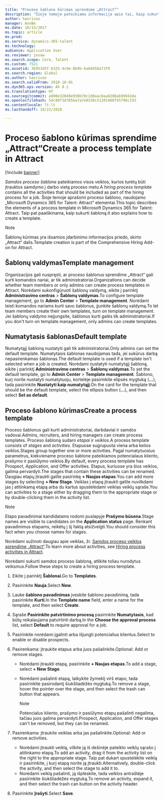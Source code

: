 ```yaml
---
title: "Proceso šablono kūrimas sprendime „Attract“"
description: "Šioje temoje pateikiama informacija apie tai, kaip sukurti proceso šabloną sprendime „Attract“."
author: hasrivas
manager: AnnBe
ms.date: 10/15/2017
ms.topic: article
ms.prod: 
ms.service: dynamics-365-talent
ms.technology: 
audience: Application User
ms.reviewer: josaw
ms.search.scope: Core, Talent
ms.custom: 7521
ms.assetid: 3b953d5f-6325-4c9e-8b9b-6ab0458a73f8
ms.search.region: Global
ms.author: hasrivas
ms.search.validFrom: 2018-10-01
ms.dyn365.ops.version: AX 8.1
ms.translationtype: HT
ms.sourcegitcommit: e890e32049e930b70c2d0aac8aa8206ab999418a
ms.openlocfilehash: 54c80f3d785ba7a7e0158c51201468f45796c193
ms.contentlocale: lt-lt
ms.lasthandoff: 10/22/2018

---
```


# <a name="create-a-process-template-in-attract"></a><span data-ttu-id="2d7e6-103">Proceso šablono kūrimas sprendime „Attract“</span><span class="sxs-lookup"><span data-stu-id="2d7e6-103">Create a process template in Attract</span></span>

[!include [banner](includes/banner.md)]

<span data-ttu-id="2d7e6-104">*Samdos proceso šablone* pateikiamos visos veiklos, kurios turėtų būti įtrauktos samdymo į darbo vietą proceso metu.</span><span class="sxs-lookup"><span data-stu-id="2d7e6-104">A *hiring process template* contains all the activities that should be included as part of the hiring process for a job.</span></span> <span data-ttu-id="2d7e6-105">Šioje temoje aprašomi proceso šablono, naudojamo „Microsoft Dynamics 365 for Talent: Attract“ elementai.</span><span class="sxs-lookup"><span data-stu-id="2d7e6-105">This topic describes the elements of a process template in Microsoft Dynamics 365 for Talent: Attract.</span></span> <span data-ttu-id="2d7e6-106">Taip pat paaiškinama, kaip sukurti šabloną.</span><span class="sxs-lookup"><span data-stu-id="2d7e6-106">It also explains how to create a template.</span></span>

> [!NOTE]
> <span data-ttu-id="2d7e6-107">Šablonų kūrimas yra išsamios įdarbinimo informacijos priedo, skirto „Attract“ dalis.</span><span class="sxs-lookup"><span data-stu-id="2d7e6-107">Template creation is part of the Comprehensive Hiring Add-on for Attract.</span></span>

## <a name="template-management"></a><span data-ttu-id="2d7e6-108">Šablonų valdymas</span><span class="sxs-lookup"><span data-stu-id="2d7e6-108">Template management</span></span>

<span data-ttu-id="2d7e6-109">Organizacijos gali nuspręsti, ar proceso šablonus sprendime „Attract“ gali kurti komandos nariai, ar tik administratoriai.</span><span class="sxs-lookup"><span data-stu-id="2d7e6-109">Organizations can decide whether team members or only admins can create process templates in Attract.</span></span> <span data-ttu-id="2d7e6-110">Norėdami sukonfigūruoti šablonų valdymą, eikite į parinktį **Administravimo centras** \> **Šablonų valdymas**.</span><span class="sxs-lookup"><span data-stu-id="2d7e6-110">To configure template management, go to **Admin Center** \> **Template management**.</span></span> <span data-ttu-id="2d7e6-111">Norėdami leisti komandos nariams kurti savo šablonus, įjunkite šablonų valdymą.</span><span class="sxs-lookup"><span data-stu-id="2d7e6-111">To let team members create their own templates, turn on template management.</span></span> <span data-ttu-id="2d7e6-112">Jei šablonų valdymo neįjungsite, šablonus kurti galės tik administratoriai.</span><span class="sxs-lookup"><span data-stu-id="2d7e6-112">If you don't turn on template management, only admins can create templates.</span></span>

## <a name="default-template"></a><span data-ttu-id="2d7e6-113">Numatytasis šablonas</span><span class="sxs-lookup"><span data-stu-id="2d7e6-113">Default template</span></span>

<span data-ttu-id="2d7e6-114">Numatytąjį šabloną nustatyti gali tik administratoriai.</span><span class="sxs-lookup"><span data-stu-id="2d7e6-114">Only admins can set the default template.</span></span> <span data-ttu-id="2d7e6-115">Numatytasis šablonas naudojamas tada, jei sukūrus darbą nepasirenkamas šablonas.</span><span class="sxs-lookup"><span data-stu-id="2d7e6-115">The default template is used if a template isn't selected when a job is created.</span></span> <span data-ttu-id="2d7e6-116">Norėdami nustatyti numatytąjį šabloną, eikite į parinktį **Administravimo centras** \> **Šablonų valdymas**.</span><span class="sxs-lookup"><span data-stu-id="2d7e6-116">To set the default template, go to **Admin Center** \> **Template management**.</span></span> <span data-ttu-id="2d7e6-117">Šablono, kurį norite nustatyti numatytuoju, kortelėje pasirinkite elipsės mygtuką (**...**), tada pasirinkite **Nustatyti kaip numatytąjį**.</span><span class="sxs-lookup"><span data-stu-id="2d7e6-117">On the card for the template that should be the default template, select the ellipsis button (**...**), and then select **Set as default**.</span></span>

## <a name="create-a-process-template"></a><span data-ttu-id="2d7e6-118">Proceso šablono kūrimas</span><span class="sxs-lookup"><span data-stu-id="2d7e6-118">Create a process template</span></span>

<span data-ttu-id="2d7e6-119">Proceso šablonus gali kurti administratoriai, darbdaviai ir samdos vadovai.</span><span class="sxs-lookup"><span data-stu-id="2d7e6-119">Admins, recruiters, and hiring managers can create process templates.</span></span> <span data-ttu-id="2d7e6-120">Proceso šabloną sudaro *etapai* ir *veiklos*.</span><span class="sxs-lookup"><span data-stu-id="2d7e6-120">A process template consists of *stages* and *activities*.</span></span> <span data-ttu-id="2d7e6-121">Etapuose sugrupuota viena arba kelios veiklos.</span><span class="sxs-lookup"><span data-stu-id="2d7e6-121">Stages group together one or more activities.</span></span> <span data-ttu-id="2d7e6-122">Pagal numatytuosius parametrus, kiekviename proceso šablone pateikiamos potencialaus kliento, prašymo ir pasiūlymo veiklos.</span><span class="sxs-lookup"><span data-stu-id="2d7e6-122">By default, every process template has Prospect, Application, and Offer activities.</span></span> <span data-ttu-id="2d7e6-123">Etapus, kuriuose yra šios veiklos, galima pervardyti.</span><span class="sxs-lookup"><span data-stu-id="2d7e6-123">The stages that contain these activities can be renamed.</span></span> <span data-ttu-id="2d7e6-124">Daugiau etapų įtraukti galite pasirinkę **+ Naujas etapas**.</span><span class="sxs-lookup"><span data-stu-id="2d7e6-124">You can add more stages by selecting **+ New Stage**.</span></span> <span data-ttu-id="2d7e6-125">Veiklas į etapą įtraukti galite nuvilkdami jas į atitinkamą etapą arba du kartus spustelėdami veiklas veiklų sąraše.</span><span class="sxs-lookup"><span data-stu-id="2d7e6-125">You can activities to a stage either by dragging them to the appropriate stage or by double-clicking them in the activity list.</span></span>

> [!NOTE]
> <span data-ttu-id="2d7e6-126">Etapo pavadinimai kandidatams rodomi puslapyje **Prašymo būsena**.</span><span class="sxs-lookup"><span data-stu-id="2d7e6-126">Stage names are visible to candidates on the **Application status** page.</span></span> <span data-ttu-id="2d7e6-127">Renkant pavadinimus etapams, reikėtų į šį faktą atsižvelgti.</span><span class="sxs-lookup"><span data-stu-id="2d7e6-127">You should consider this fact when you choose names for stages.</span></span>

<span data-ttu-id="2d7e6-128">Norėdami sužinoti daugiau apie veiklas, žr. [Samdos proceso veiklos sprendime „Attract“](./activities-attract.md).</span><span class="sxs-lookup"><span data-stu-id="2d7e6-128">To learn more about activities, see [Hiring process activities in Attract](./activities-attract.md).</span></span>

<span data-ttu-id="2d7e6-129">Norėdami sukurti samdos proceso šabloną, atlikite toliau nurodytus veiksmus.</span><span class="sxs-lookup"><span data-stu-id="2d7e6-129">Follow these steps to create a hiring process template.</span></span>

1. <span data-ttu-id="2d7e6-130">Eikite į parinktį **Šablonai**.</span><span class="sxs-lookup"><span data-stu-id="2d7e6-130">Go to **Templates**.</span></span>
2. <span data-ttu-id="2d7e6-131">Pasirinkite **Nauja**.</span><span class="sxs-lookup"><span data-stu-id="2d7e6-131">Select **New**.</span></span>
3. <span data-ttu-id="2d7e6-132">Lauke **šablono pavadinimas** įveskite šablono pavadinimą, tada pasirinkite **Kurti**.</span><span class="sxs-lookup"><span data-stu-id="2d7e6-132">In the **Template name** field, enter a name for the template, and then select **Create**.</span></span>
4. <span data-ttu-id="2d7e6-133">Sąraše **Pasirinkite patvirtinimo procesą** pasirinkite **Numatytasis**, kad būtų reikalaujama patvirtinti darbą.</span><span class="sxs-lookup"><span data-stu-id="2d7e6-133">In the **Choose the approval process** list, select **Default** to require approval for a job.</span></span>
5. <span data-ttu-id="2d7e6-134">Pasirinkite norėdami įgalinti arba išjungti potencialius klientus.</span><span class="sxs-lookup"><span data-stu-id="2d7e6-134">Select to enable or disable prospects.</span></span>
6. <span data-ttu-id="2d7e6-135">Pasirenkama: įtraukite etapus arba juos pašalinkite.</span><span class="sxs-lookup"><span data-stu-id="2d7e6-135">Optional: Add or remove stages.</span></span>

    - <span data-ttu-id="2d7e6-136">Norėdami įtraukti etapą, pasirinkite **+ Naujas etapas**.</span><span class="sxs-lookup"><span data-stu-id="2d7e6-136">To add a stage, select **+ New Stage**.</span></span>
    - <span data-ttu-id="2d7e6-137">Norėdami pašalinti etapą, laikykite žymeklį virš etapo, tada pasirinkite pasirodantį šiukšliadėžės mygtuką.</span><span class="sxs-lookup"><span data-stu-id="2d7e6-137">To remove a stage, hover the pointer over the stage, and then select the trash can button that appears.</span></span>

        > [!NOTE]
        > <span data-ttu-id="2d7e6-138">Potencialus kliento, prašymo ir pasiūlymo etapų pašalinti negalima, tačiau juos galima pervardyti.</span><span class="sxs-lookup"><span data-stu-id="2d7e6-138">Prospect, Application, and Offer stages can't be removed, but they can be renamed.</span></span>

7. <span data-ttu-id="2d7e6-139">Pasirenkama: įtraukite veiklas arba jas pašalinkite.</span><span class="sxs-lookup"><span data-stu-id="2d7e6-139">Optional: Add or remove activities.</span></span>

    - <span data-ttu-id="2d7e6-140">Norėdami įtraukti veiklą, vilkite ją iš dešinėje pateikto veiklų sąrašo į atitinkamo etapą.</span><span class="sxs-lookup"><span data-stu-id="2d7e6-140">To add an activity, drag it from the activity list on the right to the appropriate stage.</span></span> <span data-ttu-id="2d7e6-141">Taip pat dukart spustelėkite veiklą ir pasirinkite, į kurį etapą norite ją įtraukti.</span><span class="sxs-lookup"><span data-stu-id="2d7e6-141">Alternatively, double-click the activity, and then select the stage to add it to.</span></span>
    - <span data-ttu-id="2d7e6-142">Norėdami veiklą pašalinti, ją išplėskite, tada veiklos antraštėje pasirinkite šiukšliadėžės mygtuką.</span><span class="sxs-lookup"><span data-stu-id="2d7e6-142">To remove an activity, expand it, and then select the trash can button on the activity header.</span></span>

8. <span data-ttu-id="2d7e6-143">Pasirinkite **Įrašyti**.</span><span class="sxs-lookup"><span data-stu-id="2d7e6-143">Select **Save**.</span></span>

